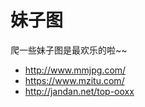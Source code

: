 # 妹子图

爬一些妹子图是最欢乐的啦~~

* http://www.mmjpg.com/
* https://www.mzitu.com/
* http://jandan.net/top-ooxx

